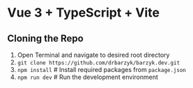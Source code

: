 # Vue 3 + TypeScript + Vite

## Cloning the Repo

1. Open Terminal and navigate to desired root directory
2. `git clone https://github.com/drbarzyk/barzyk.dev.git`
3. `npm install` # Install required packages from `package.json`
4. `npm run dev` # Run the development environment